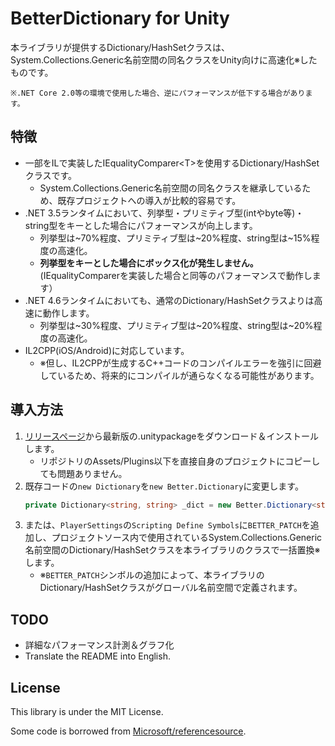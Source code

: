 BetterDictionary for Unity
===
本ライブラリが提供するDictionary/HashSetクラスは、System.Collections.Generic名前空間の同名クラスをUnity向けに高速化※したものです。  

    ※.NET Core 2.0等の環境で使用した場合、逆にパフォーマンスが低下する場合があります。

特徴
---
- 一部をILで実装したIEqualityComparer\<T\>を使用するDictionary/HashSetクラスです。
  - System.Collections.Generic名前空間の同名クラスを継承しているため、既存プロジェクトへの導入が比較的容易です。
- .NET 3.5ランタイムにおいて、列挙型・プリミティブ型(intやbyte等)・string型をキーとした場合にパフォーマンスが向上します。
  - 列挙型は\~70%程度、プリミティブ型は\~20%程度、string型は\~15%程度の高速化。
  - **列挙型をキーとした場合にボックス化が発生しません。**(IEqualityComparer<T>を実装した場合と同等のパフォーマンスで動作します）
- .NET 4.6ランタイムにおいても、通常のDictionary/HashSetクラスよりは高速に動作します。
  - 列挙型は\~30%程度、プリミティブ型は\~20%程度、string型は\~20%程度の高速化。
- IL2CPP(iOS/Android)に対応しています。  
  - ※但し、IL2CPPが生成するC++コードのコンパイルエラーを強引に回避しているため、将来的にコンパイルが通らなくなる可能性があります。

導入方法
---
1. [リリースページ](https://github.com/komatus/BetterDictionary/releases)から最新版の.unitypackageをダウンロード＆インストールします。
    - リポジトリのAssets/Plugins以下を直接自身のプロジェクトにコピーしても問題ありません。
1. 既存コードの`new Dictionary`を`new Better.Dictionary`に変更します。
    ```csharp
    private Dictionary<string, string> _dict = new Better.Dictionary<string, string>();
    ``` 
1. または、`PlayerSettings`の`Scripting Define Symbols`に`BETTER_PATCH`を追加し、プロジェクトソース内で使用されているSystem.Collections.Generic名前空間のDictionary/HashSetクラスを本ライブラリのクラスで一括置換※します。
    - ※`BETTER_PATCH`シンボルの追加によって、本ライブラリのDictionary/HashSetクラスがグローバル名前空間で定義されます。

TODO
---
- 詳細なパフォーマンス計測＆グラフ化
- Translate the README into English.

License
---
This library is under the MIT License.

Some code is borrowed from [Microsoft/referencesource](https://github.com/Microsoft/referencesource).
